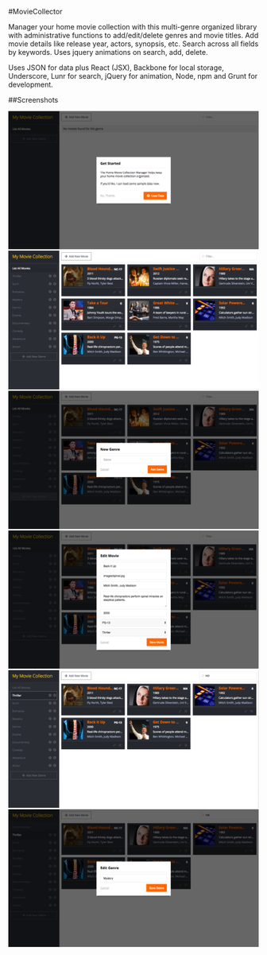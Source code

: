 #MovieCollector

Manager your home movie collection with this multi-genre organized library with administrative functions to add/edit/delete genres and movie titles.  Add movie details like release year, actors, synopsis, etc.  Search across all fields by keywords.  Uses jquery animations on search, add, delete.

Uses JSON for data plus React (JSX), Backbone for local storage, Underscore, Lunr for search, jQuery for animation, Node, npm and Grunt for development.

##Screenshots

![](screenshots/s1.png)
![](screenshots/s2.png)
![](screenshots/s3.png)
![](screenshots/s4.png)
![](screenshots/s5.png)
![](screenshots/s6.png)